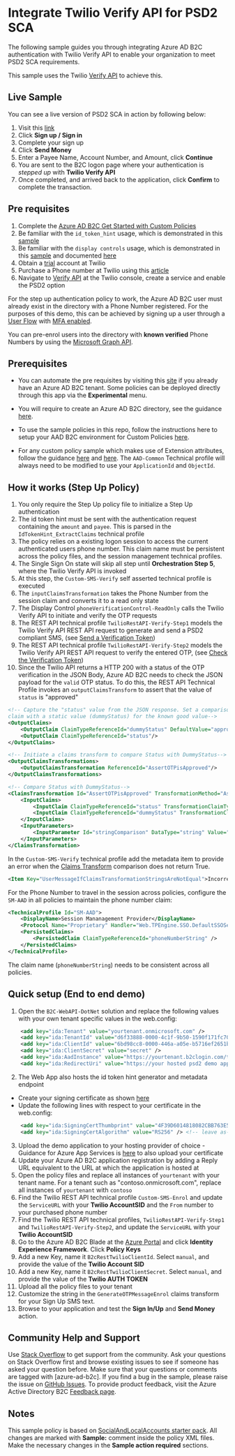# Integrate Twilio Verify API for PSD2 SCA

The following sample guides you through integrating Azure AD B2C authentication with Twilio Verify API to enable your organization to meet PSD2 SCA requirements.

This sample uses the Twilio [Verify API](https://www.twilio.com/verify) to achieve this.

## Live Sample
You can see a live version of PSD2 SCA in action by following below:

1. Visit this [link](https://psd2demo.azurewebsites.net/)
2. Click **Sign up / Sign in**
3. Complete your sign up
4. Click **Send Money**
5. Enter a Payee Name, Account Number, and Amount, click **Continue**
6. You are sent to the B2C logon page where your authentication is *stepped up* with **Twilio Verify API**
7. Once completed, and arrived back to the application, click **Confirm** to complete the transaction.

## Pre requisites
1. Complete the [Azure AD B2C Get Started with Custom Policies](https://aka.ms/ief)
1. Be familiar with the `id_token_hint` usage, which is demonstrated in this [sample](https://github.com/azure-ad-b2c/samples/tree/master/policies/invite)
1. Be familiar with the `display controls` usage, which is demonstrated in this [sample](https://docs.microsoft.com/en-us/azure/active-directory-b2c/custom-email) and documented [here](https://docs.microsoft.com/en-us/azure/active-directory-b2c/display-controls)
1. Obtain a [trial](https://www.twilio.com/try-twilio) account at Twilio
1. Purchase a Phone number at Twilio using this [article](https://support.twilio.com/hc/en-us/articles/223135247-How-to-Search-for-and-Buy-a-Twilio-Phone-Number-from-Console)
1. Navigate to [Verify API](https://www.twilio.com/console/verify/services) at the Twilio console, create a service and enable the PSD2 option

For the step up authentication policy to work, the Azure AD B2C user must already exist in the directory with a Phone Number registered. For the purposes of this demo, this can be achieved by signing up a user through a [User Flow](https://docs.microsoft.com/en-us/azure/active-directory-b2c/tutorial-create-user-flows) with [MFA enabled](https://docs.microsoft.com/en-us/azure/active-directory-b2c/custom-policy-multi-factor-authentication).

You can pre-enrol users into the directory with **known verified** Phone Numbers by using the [Microsoft Graph API](https://docs.microsoft.com/en-us/azure/active-directory-b2c/manage-user-accounts-graph-api).

## Prerequisites
- You can automate the pre requisites by visiting this [site](https://aka.ms/iefsetup) if you already have an Azure AD B2C tenant. Some policies can be deployed directly through this app via the **Experimental** menu.

- You will require to create an Azure AD B2C directory, see the guidance [here](https://docs.microsoft.com/en-us/azure/active-directory-b2c/tutorial-create-tenant).

- To use the sample policies in this repo, follow the instructions here to setup your AAD B2C environment for Custom Policies [here](https://docs.microsoft.com/en-us/azure/active-directory-b2c/active-directory-b2c-get-started-custom).

- For any custom policy sample which makes use of Extension attributes, follow the guidance [here](https://docs.microsoft.com/en-us/azure/active-directory-b2c/active-directory-b2c-create-custom-attributes-profile-edit-custom#create-a-new-application-to-store-the-extension-properties) and [here](https://docs.microsoft.com/en-us/azure/active-directory-b2c/active-directory-b2c-create-custom-attributes-profile-edit-custom#modify-your-custom-policy-to-add-the-applicationobjectid). The `AAD-Common` Technical profile will always need to be modified to use your `ApplicationId` and `ObjectId`.

## How it works (Step Up Policy)
1. You only require the Step Up policy file to initialize a Step Up authentication
1. The id token hint must be sent with the authentication request containing the `amount` and `payee`. This is parsed in the `IdTokenHint_ExtractClaims` technical profile
1. The policy relies on a existing logon session to access the current authenticated users phone number. This claim name must be persistent across the policy files, and the session management technical profiles.
1. The Single Sign On state will skip all step until **Orchestration Step 5**, where the Twilio Verify API is invoked
1. At this step, the `Custom-SMS-Verify` self asserted technical profile is executed
1. The `inputClaimsTransformation` takes the Phone Number from the session claim and converts it to a read only state
1. The Display Control `phoneVerificationControl-ReadOnly` calls the Twilio Verify API to initiate and verify the OTP requests
1. The REST API technical profile `TwilioRestAPI-Verify-Step1` models the Twilio Verify API REST API request to generate and send a PSD2 compliant SMS, (see [Send a Verification Token](https://www.twilio.com/docs/verify/api?code-sample=code-step-2-send-a-verification-token&code-language=curl&code-sdk-version=json))
1. The REST API technical profile `TwilioRestAPI-Verify-Step2` models the Twilio Verify API REST API request to verify the entered OTP, (see [Check the Verification Token](https://www.twilio.com/docs/verify/api?code-sample=code-step-2-send-a-verification-token&code-language=curl&code-sdk-version=json))
1. Since the Twilio API returns a HTTP 200 with a status of the OTP verification in the JSON Body, Azure AD B2C needs to check the JSON payload for the `valid` OTP status. To do this, the REST API Technical Profile invokes an `outputClaimsTransform` to assert that the value of `status` is "approved"
```xml
<!-- Capture the "status" value from the JSON response. Set a comparison 
claim with a static value (dummyStatus) for the known good value-->
<OutputClaims>
    <OutputClaim ClaimTypeReferenceId="dummyStatus" DefaultValue="approved" />
    <OutputClaim ClaimTypeReferenceId="status"/>
</OutputClaims>

<!-- Initiate a claims transform to compare Status with DummyStatus-->
<OutputClaimsTransformations>
    <OutputClaimsTransformation ReferenceId="AssertOTPisApproved"/>
</OutputClaimsTransformations>

<!-- Compare Status with DummyStatus-->
<ClaimsTransformation Id="AssertOTPisApproved" TransformationMethod="AssertStringClaimsAreEqual">
    <InputClaims>
        <InputClaim ClaimTypeReferenceId="status" TransformationClaimType="inputClaim1" />
        <InputClaim ClaimTypeReferenceId="dummyStatus" TransformationClaimType="inputClaim2" />
    </InputClaims>
    <InputParameters>
        <InputParameter Id="stringComparison" DataType="string" Value="ordinalIgnoreCase" />
    </InputParameters>
</ClaimsTransformation>
```

In the `Custom-SMS-Verify` technical profile add the metadata item to provide an error when the [Claims Transform](https://docs.microsoft.com/en-us/azure/active-directory-b2c/string-transformations#assertstringclaimsareequal) comparison does not return True.
```xml
<Item Key="UserMessageIfClaimsTransformationStringsAreNotEqual">Incorrect verification code. Try again.</Item>
```

For the Phone Number to travel in the session across policies, configure the `SM-AAD` in all policies to maintain the phone number claim:
```xml
<TechnicalProfile Id="SM-AAD">
    <DisplayName>Session Mananagement Provider</DisplayName>
    <Protocol Name="Proprietary" Handler="Web.TPEngine.SSO.DefaultSSOSessionProvider, Web.TPEngine, Version=1.0.0.0, Culture=neutral, PublicKeyToken=null" />
    <PersistedClaims>
        <PersistedClaim ClaimTypeReferenceId="phoneNumberString" />
    </PersistedClaims>
</TechnicalProfile>
```

The claim name (`phoneNumberString`) needs to be consistent across all policies.

## Quick setup (End to end demo)
1. Open the `B2C-WebAPI-DotNet` solution and replace the following values with your own tenant specific values in the web.config:
```xml
    <add key="ida:Tenant" value="yourtenant.onmicrosoft.com" />
    <add key="ida:TenantId" value="d6f33888-0000-4c1f-9b50-1590f171fc70" />
    <add key="ida:ClientId" value="6bd98cc8-0000-446a-a05e-b5716ef2651b" />
    <add key="ida:ClientSecret" value="secret" />
    <add key="ida:AadInstance" value="https://yourtenant.b2clogin.com/tfp/{0}/{1}" />
    <add key="ida:RedirectUri" value="https://your hosted psd2 demo app url/" />
```

2. The Web App also hosts the id token hint generator and metadata endpoint
- Create your signing certificate as shown [here](https://github.com/azure-ad-b2c/samples/tree/master/policies/invite#creating-a-signing-certificate)
- Update the following lines with respect to your certificate in the web.config:
```xml
    <add key="ida:SigningCertThumbprint" value="4F39D6014818082CBB763E5BA5F230E545212E89" />
    <add key="ida:SigningCertAlgorithm" value="RS256" /> <!-- leave as-is-->
```
3. Upload the demo application to your hosting provider of choice - Guidance for Azure App Services is [here](https://github.com/azure-ad-b2c/samples/tree/master/policies/invite#hosting-the-application-in-azure-app-service) to also upload your certificate
1. Update your Azure AD B2C application registration by adding a Reply URL equivalent to the URL at which the application is hosted at
1. Open the policy files and replace all instances of `yourtenant` with your tenant name. For a tenant such as "contoso.onmicrosoft.com", replace all instances of `yourtenant` with `contoso`
1. Find the Twilio REST API technical profile `Custom-SMS-Enrol` and update the `ServiceURL` with your **Twilio AccountSID** and the `From` number to your purchased phone number
1. Find the Twilio REST API technical profiles, `TwilioRestAPI-Verify-Step1` and `TwilioRestAPI-Verify-Step2`, and update the `ServiceURL` with your **Twilio AccountSID**
1. Go to the Azure AD B2C Blade at the [Azure Portal](https://portal.azure.com) and click **Identity Experience Framework**. Click **Policy Keys**
1. Add a new Key, name it `B2cRestTwilioClientId`. Select `manual`, and provide the value of the **Twilio Account SID**
1. Add a new Key, name it `B2cRestTwilioClientSecret`. Select `manual`, and provide the value of the **Twilio AUTH TOKEN**
1. Upload all the policy files to your tenant
1. Customize the string in the `GenerateOTPMessageEnrol` claims transform for your Sign Up SMS text.
1. Browse to your application and test the **Sign In/Up** and **Send Money** action.

## Community Help and Support
Use [Stack Overflow](https://stackoverflow.com/questions/tagged/azure-ad-b2c) to get support from the community. Ask your questions on Stack Overflow first and browse existing issues to see if someone has asked your question before. Make sure that your questions or comments are tagged with [azure-ad-b2c].
If you find a bug in the sample, please raise the issue on [GitHub Issues](https://github.com/azure-ad-b2c/samples/issues).
To provide product feedback, visit the Azure Active Directory B2C [Feedback page](https://feedback.azure.com/forums/169401-azure-active-directory?category_id=160596).

## Notes
This sample policy is based on [SocialAndLocalAccounts starter pack](https://github.com/Azure-Samples/active-directory-b2c-custom-policy-starterpack/tree/master/SocialAndLocalAccounts). All changes are marked with **Sample:** comment inside the policy XML files. Make the necessary changes in the **Sample action required** sections. 